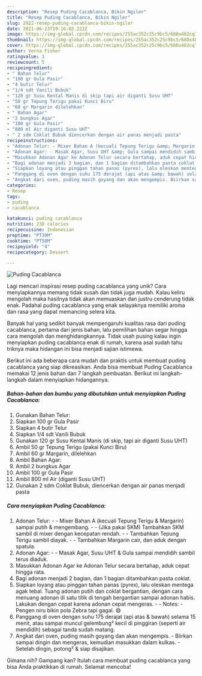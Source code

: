 ```yaml
---
description: "Resep Puding Cacablanca, Bikin Ngiler"
title: "Resep Puding Cacablanca, Bikin Ngiler"
slug: 2922-resep-puding-cacablanca-bikin-ngiler
date: 2021-06-23T19:16:02.222Z
image: https://img-global.cpcdn.com/recipes/255ac352c25c9bc5/680x482cq70/puding-cacablanca-foto-resep-utama.jpg
thumbnail: https://img-global.cpcdn.com/recipes/255ac352c25c9bc5/680x482cq70/puding-cacablanca-foto-resep-utama.jpg
cover: https://img-global.cpcdn.com/recipes/255ac352c25c9bc5/680x482cq70/puding-cacablanca-foto-resep-utama.jpg
author: Verna Fisher
ratingvalue: 3
reviewcount: 5
recipeingredient:
- " Bahan Telur"
- "100 gr Gula Pasir"
- "4 butir Telur"
- "1/4 sdt Vanili Bubuk"
- "120 gr Susu Kental Manis di skip tapi air diganti Susu UHT"
- "50 gr Tepung Terigu pakai Kunci Biru"
- "60 gr Margarin dilelehkan"
- " Bahan Agar"
- "2 bungkus Agar"
- "100 gr Gula Pasir"
- "800 ml Air diganti Susu UHT"
- " 2 sdm Coklat Bubuk diencerkan dengan air panas menjadi pasta"
recipeinstructions:
- "Adonan Telur: - Mixer Bahan A (kecuali Tepung Terigu &amp; Margarin) sampai putih &amp; mengembang. - (Jika pakai SKM) Tambahkan SKM sambil di mixer dengan kecepatan rendah. - Tambahkan Tepung Terigu sambil diayak. - Tambahkan Margarin cair, dan aduk dengan spatula."
- "Adonan Agar: - Masak Agar, Susu UHT &amp; Gula sampai mendidih sambil terus diaduk."
- "Masukkan Adonan Agar ke Adonan Telur secara bertahap, aduk cepat hingga rata."
- "Bagi adonan menjadi 2 bagian, dan 1 bagian ditambahkan pasta coklat."
- "Siapkan loyang atau pinggan tahan panas (pyrex), lalu oleskan mentega agak tebal. Tuang adonan putih dan coklat bergantian, dengan cara menuang adonan di satu titik di tengah bergantian sampai adonan habis. Lakukan dengan cepat karena adonan cepat mengeras.  Notes: Pengen niru bikin pola Zebra tapi gagal. 😄"
- "Panggang di oven dengan suhu 175 derajat (api atas &amp; bawah) selama 15 menit, atau sampai muncul gelembung² kecil di pinggiran (seperti air mendidih) sebagai tanda sudah matang."
- "Angkat dari oven, puding masih goyang dan akan mengempis. Biirkan sampai dingin dan mengeras, kemudian masukkan dalam kulkas. Setelah dingin, potong² &amp; siap disajikan."
categories:
- Resep
tags:
- puding
- cacablanca

katakunci: puding cacablanca 
nutrition: 238 calories
recipecuisine: Indonesian
preptime: "PT39M"
cooktime: "PT58M"
recipeyield: "4"
recipecategory: Dessert

---
```



![Puding Cacablanca](https://img-global.cpcdn.com/recipes/255ac352c25c9bc5/680x482cq70/puding-cacablanca-foto-resep-utama.jpg)

Lagi mencari inspirasi resep puding cacablanca yang unik? Cara menyiapkannya memang tidak susah dan tidak juga mudah. Kalau keliru mengolah maka hasilnya tidak akan memuaskan dan justru cenderung tidak enak. Padahal puding cacablanca yang enak selayaknya memiliki aroma dan rasa yang dapat memancing selera kita.



Banyak hal yang sedikit banyak mempengaruhi kualitas rasa dari puding cacablanca, pertama dari jenis bahan, lalu pemilihan bahan segar hingga cara mengolah dan menghidangkannya. Tidak usah pusing kalau ingin menyiapkan puding cacablanca enak di rumah, karena asal sudah tahu triknya maka hidangan ini bisa menjadi sajian istimewa.


Berikut ini ada beberapa cara mudah dan praktis untuk membuat puding cacablanca yang siap dikreasikan. Anda bisa membuat Puding Cacablanca memakai 12 jenis bahan dan 7 langkah pembuatan. Berikut ini langkah-langkah dalam menyiapkan hidangannya.

<!--inarticleads1-->

##### Bahan-bahan dan bumbu yang dibutuhkan untuk menyiapkan Puding Cacablanca:

1. Gunakan  Bahan Telur:
1. Siapkan 100 gr Gula Pasir
1. Siapkan 4 butir Telur
1. Siapkan 1/4 sdt Vanili Bubuk
1. Gunakan 120 gr Susu Kental Manis (di skip, tapi air diganti Susu UHT)
1. Ambil 50 gr Tepung Terigu (pakai Kunci Biru)
1. Ambil 60 gr Margarin, dilelehkan
1. Ambil  Bahan Agar:
1. Ambil 2 bungkus Agar
1. Ambil 100 gr Gula Pasir
1. Ambil 800 ml Air (diganti Susu UHT)
1. Gunakan  2 sdm Coklat Bubuk, diencerkan dengan air panas menjadi pasta




<!--inarticleads2-->

##### Cara menyiapkan Puding Cacablanca:

1. Adonan Telur: - - Mixer Bahan A (kecuali Tepung Terigu &amp; Margarin) sampai putih &amp; mengembang. - - (Jika pakai SKM) Tambahkan SKM sambil di mixer dengan kecepatan rendah. - - Tambahkan Tepung Terigu sambil diayak. - - Tambahkan Margarin cair, dan aduk dengan spatula.
1. Adonan Agar: - - Masak Agar, Susu UHT &amp; Gula sampai mendidih sambil terus diaduk.
1. Masukkan Adonan Agar ke Adonan Telur secara bertahap, aduk cepat hingga rata.
1. Bagi adonan menjadi 2 bagian, dan 1 bagian ditambahkan pasta coklat.
1. Siapkan loyang atau pinggan tahan panas (pyrex), lalu oleskan mentega agak tebal. Tuang adonan putih dan coklat bergantian, dengan cara menuang adonan di satu titik di tengah bergantian sampai adonan habis. Lakukan dengan cepat karena adonan cepat mengeras. -  - Notes: - Pengen niru bikin pola Zebra tapi gagal. 😄
1. Panggang di oven dengan suhu 175 derajat (api atas &amp; bawah) selama 15 menit, atau sampai muncul gelembung² kecil di pinggiran (seperti air mendidih) sebagai tanda sudah matang.
1. Angkat dari oven, puding masih goyang dan akan mengempis. - Biirkan sampai dingin dan mengeras, kemudian masukkan dalam kulkas. - Setelah dingin, potong² &amp; siap disajikan.




Gimana nih? Gampang kan? Itulah cara membuat puding cacablanca yang bisa Anda praktikkan di rumah. Selamat mencoba!
